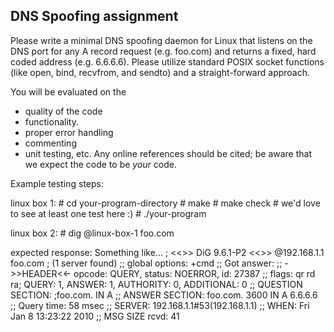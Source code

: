
DNS Spoofing assignment
------------------------------------
Please write a minimal DNS spoofing daemon for Linux that listens
on the DNS port for any A record request (e.g. foo.com) and returns a
fixed, hard coded address (e.g. 6.6.6.6). Please utilize standard POSIX
socket functions (like open, bind, recvfrom, and sendto) and a
straight-forward approach.

You will be evaluated on the 
- quality of the code 
- functionality.
- proper error handling
- commenting
- unit testing, etc. 
Any online references should be cited; be aware that we expect the code to be *your* code.

Example testing steps:

linux box 1:
    # cd your-program-directory    # make    # make check       # we'd love to see at least one test here :)    # ./your-program

linux box 2:
    # dig @linux-box-1 foo.com
    
expected response:
Something like...
    ; <<>> DiG 9.6.1-P2 <<>> @192.168.1.1 foo.com    ; (1 server found)    ;; global options: +cmd    ;; Got answer:    ;; ->>HEADER<<- opcode: QUERY, status: NOERROR, id: 27387    ;; flags: qr rd ra; QUERY: 1, ANSWER: 1, AUTHORITY: 0, ADDITIONAL: 0    ;; QUESTION SECTION:    ;foo.com.                       IN      A    ;; ANSWER SECTION:    foo.com.                3600    IN      A 6.6.6.6    ;; Query time: 58 msec    ;; SERVER: 192.168.1.1#53(192.168.1.1)    ;; WHEN: Fri Jan  8 13:23:22 2010    ;; MSG SIZE  rcvd: 41